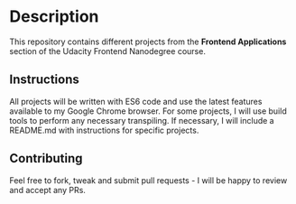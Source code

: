 # Description
This repository contains different projects from the **Frontend
Applications** section of the Udacity Frontend Nanodegree course.

## Instructions
All projects will be written with ES6 code and use the latest features
available to my Google Chrome browser. For some projects, I will use
build tools to perform any necessary transpiling. If necessary, I will
include a README.md with instructions for specific projects.

## Contributing
Feel free to fork, tweak and submit pull requests - I will be happy
to review and accept any PRs.

